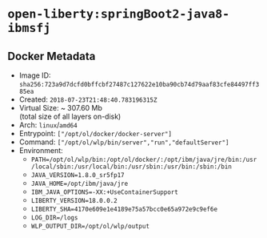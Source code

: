 # `open-liberty:springBoot2-java8-ibmsfj`

## Docker Metadata

- Image ID: `sha256:723a9d7dcfd0bffcbf27487c127622e10ba90cb74d79aaf83cfe84497ff385ea`
- Created: `2018-07-23T21:48:40.783196315Z`
- Virtual Size: ~ 307.60 Mb  
  (total size of all layers on-disk)
- Arch: `linux`/`amd64`
- Entrypoint: `["/opt/ol/docker/docker-server"]`
- Command: `["/opt/ol/wlp/bin/server","run","defaultServer"]`
- Environment:
  - `PATH=/opt/ol/wlp/bin:/opt/ol/docker/:/opt/ibm/java/jre/bin:/usr/local/sbin:/usr/local/bin:/usr/sbin:/usr/bin:/sbin:/bin`
  - `JAVA_VERSION=1.8.0_sr5fp17`
  - `JAVA_HOME=/opt/ibm/java/jre`
  - `IBM_JAVA_OPTIONS=-XX:+UseContainerSupport`
  - `LIBERTY_VERSION=18.0.0.2`
  - `LIBERTY_SHA=4170e609e1e4189e75a57bcc0e65a972e9c9ef6e`
  - `LOG_DIR=/logs`
  - `WLP_OUTPUT_DIR=/opt/ol/wlp/output`

